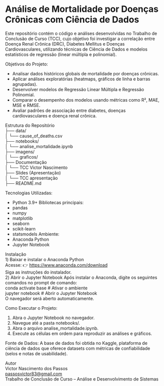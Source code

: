 # Análise de Mortalidade por Doenças Crônicas com Ciência de Dados
Este repositório contém o código e análises desenvolvidas no Trabalho de Conclusão de Curso (TCC), cujo objetivo foi investigar a correlação entre Doença Renal Crônica (DRC), Diabetes Mellitus e Doenças Cardiovasculares, utilizando técnicas de Ciência de Dados e modelos estatísticos de regressão (linear múltipla e polinomial).

Objetivos do Projeto:
- Analisar dados históricos globais de mortalidade por doenças crônicas.
- Aplicar análises exploratórias (heatmaps, gráficos de linha e barras agrupadas).
- Desenvolver modelos de Regressão Linear Múltipla e Regressão Polinomial.
- Comparar o desempenho dos modelos usando métricas como R², MAE, MSE e RMSE.
- Avaliar padrões de associação entre diabetes, doenças cardiovasculares e doença renal crônica.

Estrutura do Repositório <br>
├── data/ <br>
│   └── cause_of_deaths.csv <br>
├── notebooks/ <br>
│   └── analise_mortalidade.ipynb  <br>
├── imagens/ <br>
│   └── graficos/ <br>
├── Documentação <br>
│   └── TCC Victor Nascimento <br>
├── Slides (Apresentação) <br>
│   └── TCC apresentação <br>
├── README.md <br>

Tecnologias Utilizadas:
- Python 3.9+
Bibliotecas principais:
- pandas
- numpy
- matplotlib
- seaborn
- scikit-learn
- statsmodels
Ambiente:
- Anaconda Python
- Jupyter Notebook

Instalação <br>
1️) Baixar e instalar o Anaconda Python <br>
Acesse: 👉 https://www.anaconda.com/download <br>
Siga as instruções do instalador. <br>
2️) Abrir o Jupyter Notebook
Após instalar o Anaconda, digite os seguintes comandos no prompt de comando: <br>
conda activate base       # Ativar o ambiente <br>
jupyter notebook          # Abrir o Jupyter Notebook <br>
O navegador será aberto automaticamente.

Como Executar o Projeto:
1) Abra o Jupyter Notebook no navegador.
2) Navegue até a pasta notebooks/.
3) Abra o arquivo analise_mortalidade.ipynb.
4) Execute as células em ordem para reproduzir as análises e gráficos.

Fonte de Dados: A base de dados foi obtida no Kaggle, plataforma de ciência de dados que oferece datasets com métricas de confiabilidade (selos e notas de usabilidade).

Autor <br>
Victor Nascimento dos Passos <br>
passosvictor83@gmail.com <br>
Trabalho de Conclusão de Curso – Análise e Desenvolvimento de Sistemas





